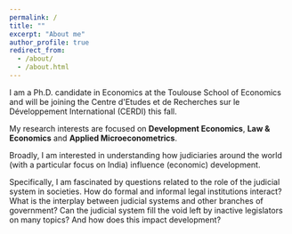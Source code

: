 ```yaml
---
permalink: /
title: ""
excerpt: "About me"
author_profile: true
redirect_from:
  - /about/
  - /about.html
---
```


I am a Ph.D. candidate in Economics at the Toulouse School of Economics and will be joining the Centre d'Etudes et de Recherches sur le Développement International (CERDI) this fall.

My research interests are focused on **Development Economics**, **Law & Economics** and **Applied Microeconometrics**.

Broadly, I am interested in understanding how judiciaries around the world (with a particular focus on India) influence (economic) development.

Specifically, I am fascinated by questions related to the role of the judicial system in societies. How do formal and informal legal institutions interact? What is the interplay between judicial systems and other branches of government? Can the judicial system fill the void left by inactive legislators on many topics? And how does this impact development?
